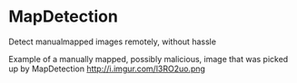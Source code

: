 # MapDetection
Detect manualmapped images remotely, without hassle

Example of a manually mapped, possibly malicious, image that was picked up by MapDetection
http://i.imgur.com/l3RO2uo.png
